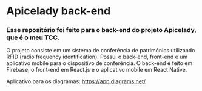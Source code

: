 # Apicelady back-end

### Esse repositório foi feito para o back-end do projeto Apicelady, que é o meu TCC.

O projeto consiste em um sistema de conferência de patrimônios utilizando RFID (radio frequency identification). Possui o back-end, front-end e um aplicativo mobile para o dispositivo de conferência. O back-end é feito em Firebase, o front-end em React.js e o aplicativo mobile em React Native.

Aplicativo para os diagramas: https://app.diagrams.net/

